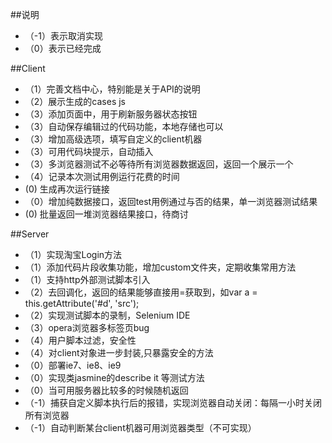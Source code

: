 ##说明
* （-1）表示取消实现
* （0）表示已经完成

##Client
* （1）完善文档中心，特别能是关于API的说明
* （2）展示生成的cases js
* （3）添加页面中，用于刷新服务器状态按钮
* （3）自动保存编辑过的代码功能，本地存储也可以
* （3）增加高级选项，填写自定义的client机器
* （3）可用代码块提示，自动插入
* （3）多浏览器测试不必等待所有浏览器数据返回，返回一个展示一个
* （4）记录本次测试用例运行花费的时间
*  (0) 生成再次运行链接
* （0）增加纯数据接口，返回test用例通过与否的结果，单一浏览器测试结果
*  (0) 批量返回一堆浏览器结果接口，待商讨

##Server
* （1）实现淘宝Login方法
* （1）添加代码片段收集功能，增加custom文件夹，定期收集常用方法
* （1）支持http外部测试脚本引入
* （2）去回调化，返回的结果能够直接用=获取到，如var a = this.getAttribute('#d', 'src');
* （2）实现测试脚本的录制，Selenium IDE
* （3）opera浏览器多标签页bug
* （4）用户脚本过滤，安全性
* （4）对client对象进一步封装,只暴露安全的方法
* （0）部署ie7、ie8、ie9
* （0）实现类jasmine的describe it 等测试方法
* （0）当可用服务器比较多的时候随机返回
* （-1）捕获自定义脚本执行后的报错，实现浏览器自动关闭：每隔一小时关闭所有浏览器
* （-1）自动判断某台client机器可用浏览器类型（不可实现）
